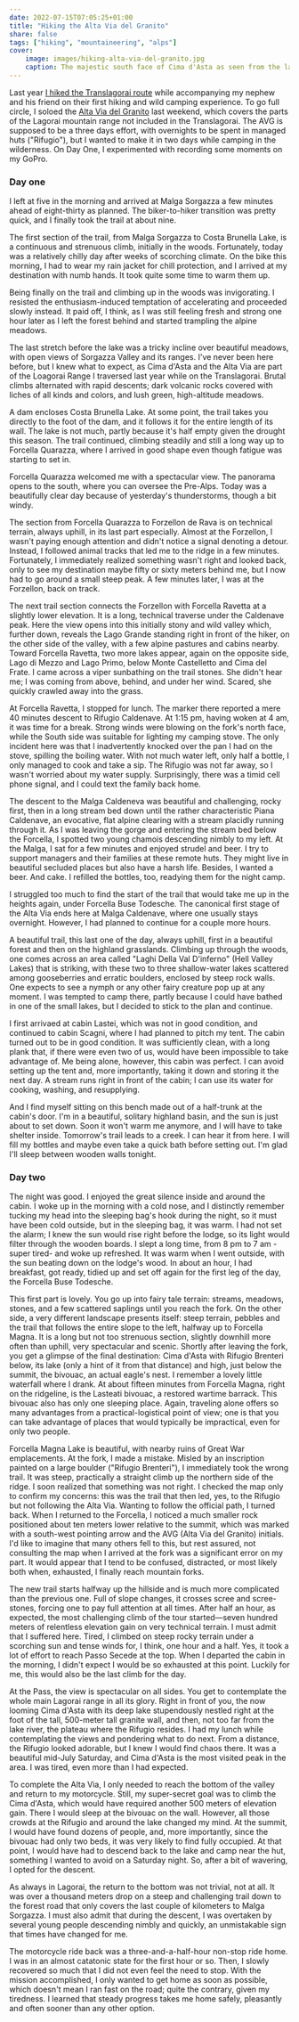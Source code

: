 ```yaml
---
date: 2022-07-15T07:05:25+01:00
title: "Hiking the Alta Via del Granito"
share: false
tags: ["hiking", "mountaineering", "alps"]
cover:
    image: images/hiking-alta-via-del-granito.jpg
    caption: The majestic south face of Cima d'Asta as seen from the lake below, near the Ottone Brentari mountain hut.
---
```


Last year [I hiked the Translagorai route][2] while accompanying my nephew and
his friend on their first hiking and wild camping experience.  To go full
circle, I soloed the [Alta Via del Granito][3] last weekend, which covers the
parts of the Lagorai mountain range not included in the Translagorai. The AVG is
supposed to be a three days effort, with overnights to be spent in managed huts
("Rifugio"), but I wanted to make it in two days while camping in the
wilderness.  On Day One, I experimented with recording some moments on my GoPro.

### Day one
I left at five in the morning and arrived at Malga Sorgazza a few minutes ahead
of eight-thirty as planned. The biker-to-hiker transition was pretty quick, and
I finally took the trail at about nine.

The first section of the trail, from Malga Sorgazza to Costa Brunella Lake, is
a continuous and strenuous climb, initially in the woods. Fortunately, today
was a relatively chilly day after weeks of scorching climate. On the bike this
morning, I had to wear my rain jacket for chill protection, and I arrived at my
destination with numb hands. It took quite some time to warm them up.

Being finally on the trail and climbing up in the woods was invigorating.
I resisted the enthusiasm-induced temptation of accelerating and proceeded
slowly instead. It paid off, I think, as  I was still feeling fresh and strong
one hour later as I left the forest behind and started trampling the alpine
meadows.

The last stretch before the lake was a tricky incline over beautiful meadows,
with open views of Sorgazza Valley and its ranges. I've never been here before,
but I knew what to expect, as Cima d'Asta and the Alta Via are part of the
Loagorai Range I traversed last year while on the Translagorai. Brutal climbs
alternated with rapid descents; dark volcanic rocks covered with liches of all
kinds and colors, and lush green, high-altitude meadows.

A dam encloses Costa Brunella Lake. At some point, the trail takes you directly
to the foot of the dam, and it follows it for the entire length of its wall.
The lake is not much, partly because it's half empty given the drought this
season. The trail continued, climbing steadily and still a long way up to
Forcella Quarazza, where I arrived in good shape even though fatigue was
starting to set in.

Forcella Quarazza welcomed me with a spectacular view. The panorama opens to
the south, where you can oversee the Pre-Alps. Today was a beautifully clear
day because of yesterday's thunderstorms, though a bit windy.

The section from Forcella Quarazza to Forzellon de Rava is on technical
terrain, always uphill, in its last part especially. Almost at the Forzellon,
I wasn't paying enough attention and didn't notice a signal denoting a detour.
Instead, I followed animal tracks that led me to the ridge in a few minutes.
Fortunately, I immediately realized something wasn't right and looked back,
only to see my destination maybe fifty or sixty meters behind me, but I now had
to go around a small steep peak. A few minutes later, I was at the Forzellon,
back on track.

The next trail section connects the Forzellon with Forcella Ravetta at
a slightly lower elevation. It is a long, technical traverse under the
Caldenave peak. Here the view opens into this initially stony and wild valley
which, further down, reveals the Lago Grande standing right in front of the
hiker, on the other side of the valley, with a few alpine pastures and cabins
nearby. Toward Forcella Ravetta, two more lakes appear, again on the opposite
side, Lago di Mezzo and Lago Primo, below Monte Castelletto and Cima del Frate.
I came across a viper sunbathing on the trail stones. She didn't hear me; I was
coming from above, behind, and under her wind. Scared, she quickly crawled away
into the grass.

At Forcella Ravetta, I stopped for lunch. The marker there reported a mere 40
minutes descent to Rifugio Caldenave. At 1:15 pm, having woken at 4 am, it was
time for a break. Strong winds were blowing on the fork's north face, while the
South side was suitable for lighting my camping stove. The only incident here
was that I inadvertently knocked over the pan I had on the stove, spilling the
boiling water. With not much water left, only half a bottle, I only managed to
cook and take a sip. The Rifugio was not far away, so I wasn't worried about my
water supply. Surprisingly, there was a timid cell phone signal, and I could
text the family back home. 

The descent to the Malga Caldeneva was beautiful and challenging, rocky first,
then in a long stream bed down until the rather characteristic Piana Caldenave,
an evocative, flat alpine clearing with a stream placidly running through it.
As I was leaving the gorge and entering the stream bed below the Forcella,
I spotted two young chamois descending nimbly to my left. At the Malga, I sat
for a few minutes and enjoyed strudel and beer. I try to support managers and
their families at these remote huts. They might live in beautiful secluded
places but also have a harsh life. Besides, I wanted a beer. And cake.
I refilled the bottles, too, readying them for the night camp.

I struggled too much to find the start of the trail that would take me up in
the heights again, under Forcella Buse Todesche. The canonical first stage of
the Alta Via ends here at Malga Caldenave, where one usually stays overnight.
However, I had planned to continue for a couple more hours.

A beautiful trail, this last one of the day, always uphill, first in
a beautiful forest and then on the highland grasslands. Climbing up through the
woods, one comes across an area called "Laghi Della Val D'inferno" (Hell Valley
Lakes) that is striking, with these two to three shallow-water lakes scattered
among gooseberries and erratic boulders, enclosed by steep rock walls. One
expects to see a nymph or any other fairy creature pop up at any moment. I was
tempted to camp there, partly because I could have bathed in one of the small
lakes, but I decided to stick to the plan and continue. 

I first arrivaed at cabin Lastei, which was not in good condition, and
continued to cabin Scagni, where I had planned to pitch my tent. The cabin
turned out to be in good condition. It was sufficiently clean, with a long
plank that, if there were even two of us, would have been impossible to take
advantage of. Me being alone, however, this cabin was perfect. I can avoid
setting up the tent and, more importantly, taking it down and storing it the
next day. A stream runs right in front of the cabin; I can use its water for
cooking, washing, and resupplying.

And I find myself sitting on this bench made out of a half-trunk at the cabin's
door. I'm in a beautiful, solitary highland basin, and the sun is just about to
set down. Soon it won't warm me anymore, and I will have to take shelter
inside. Tomorrow's trail leads to a creek. I can hear it from here. I will fill
my bottles and maybe even take a quick bath before setting out. I'm glad I'll
sleep between wooden walls tonight.

### Day two
The night was good. I enjoyed the great silence inside and around the cabin. I
woke up in the morning with a cold nose, and I distinctly remember tucking my
head into the sleeping bag's hook during the night, so it must have been cold
outside, but in the sleeping bag, it was warm. I had not set the alarm; I knew
the sun would rise right before the lodge, so its light would filter through the
wooden boards. I slept a long time, from 8 pm to 7 am -super tired- and woke up
refreshed. It was warm when I went outside, with the sun beating down on the
lodge's wood. In about an hour, I had breakfast, got ready, tidied up and set
off again for the first leg of the day, the Forcella Buse Todesche.

This first part is lovely. You go up into fairy tale terrain: streams, meadows,
stones, and a few scattered saplings until you reach the fork. On the other
side, a very different landscape presents itself: steep terrain, pebbles and
the trail that follows the entire slope to the left, halfway up to Forcella
Magna. It is a long but not too strenuous section, slightly downhill more often
than uphill, very spectacular and scenic. Shortly after leaving the fork, you
get a glimpse of the final destination: Cima d'Asta with Rifugio Brenteri
below, its lake (only a hint of it from that distance) and high, just below the
summit, the bivouac, an actual eagle's nest. I remember a lovely little
waterfall where I drank. At about fifteen minutes from Forcella Magna, right on
the ridgeline, is the Lasteati bivouac, a restored wartime barrack. This
bivouac also has only one sleeping place. Again, traveling alone offers so many
advantages from a practical-logistical point of view; one is that you can take
advantage of places that would typically be impractical, even for only two
people.

Forcella Magna Lake is beautiful, with nearby ruins of Great War emplacements.
At the fork, I made a mistake. Misled by an inscription painted on a large
boulder ("Rifugio Brenteri"), I immediately took the wrong trail. It was steep,
practically a straight climb up the northern side of the ridge. I soon realized
that something was not right. I checked the map only to confirm my concerns:
this was the trail that then led, yes, to the Rifugio but not following the
Alta Via. Wanting to follow the official path, I turned back. When I returned
to the Forcella, I noticed a much smaller rock positioned about ten meters
lower relative to the summit, which was marked with a south-west pointing arrow
and the AVG (Alta Via del Granito) initials. I'd like to imagine that many
others fell to this, but rest assured, not consulting the map when I arrived at
the fork was a significant error on my part. It would appear that I tend to be
confused, distracted, or most likely both when, exhausted, I finally reach
mountain forks.

The new trail starts halfway up the hillside and is much more complicated than
the previous one. Full of slope changes, it crosses scree and scree-stones,
forcing one to pay full attention at all times. After half an hour, as
expected, the most challenging climb of the tour started—seven hundred meters
of relentless elevation gain on very technical terrain. I must admit that
I suffered here. Tired, I climbed on steep rocky terrain under a scorching sun
and tense winds for, I think, one hour and a half. Yes, it took a lot of effort
to reach Passo Secede at the top. When I departed the cabin in the morning,
I didn't expect I would be so exhausted at this point. Luckily for me, this
would also be the last climb for the day.

At the Pass, the view is spectacular on all sides. You get to contemplate the
whole main Lagorai range in all its glory. Right in front of you, the now
looming Cima d'Asta with its deep lake stupendously nestled right at the foot
of the tall, 500-meter tall granite wall, and then, not too far from the lake
river, the plateau where the Rifugio resides. I had my lunch while
contemplating the views and pondering what to do next. From a distance, the
Rifugio looked adorable, but I knew I would find chaos there. It was
a beautiful mid-July Saturday, and Cima d'Asta is the most visited peak in the
area. I was tired, even more than I had expected. 

To complete the Alta Via, I only needed to reach the bottom of the valley and
return to my motorcycle. Still, my super-secret goal was to climb the Cima
d'Asta, which would have required another 500 meters of elevation gain. There
I would sleep at the bivouac on the wall. However, all those crowds at the
Rifugio and around the lake changed my mind. At the summit, I would have found
dozens of people, and, more importantly, since the bivouac had only two beds,
it was very likely to find fully occupied. At that point, I would have had to
descend back to the lake and camp near the hut, something I wanted to avoid on
a Saturday night. So, after a bit of wavering, I opted for the descent. 

As always in Lagorai, the return to the bottom was not trivial, not at all. It
was over a thousand meters drop on a steep and challenging trail down to the
forest road that only covers the last couple of kilometers to Malga Sorgazza.
I must also admit that during the descent, I was overtaken by several young
people descending nimbly and quickly, an unmistakable sign that times have
changed for me.

The motorcycle ride back was a three-and-a-half-hour non-stop ride home. I was
in an almost catatonic state for the first hour or so. Then, I slowly recovered
so much that I did not even feel the need to stop. With the mission
accomplished, I only wanted to get home as soon as possible, which doesn't mean
I ran fast on the road; quite the contrary, given my tiredness. I learned that
steady progress takes me home safely, pleasantly and often sooner than any
other option.



 [^1]: Unfortunately (or maybe not), the blasted device wouldn't turn on on Day Two, so I got no video there. I have mixed feelings about filming. On one side, it's great, as it captures the moment for future memory. Nothing beats videos for that. On the other side, it interferes with the experience breaking the flow. When hiking (or motorcycling, climbing, or running), I want to live the moment, stay connected, and enjoy the experience as it unfolds. Taking out the camera breaks that. I'm striking for balance, trying a few tricks to minimize interruptions, like mounting the GoPro directly on the hiking pole (which has its downsides, as I quickly learned on day one, damaging the lens' protective film.) 

 [2]: /hiking-the-translagorai-25-years-later/
 [3]: http://www.altaviadelgranito.com/
 [rss]: https://nicolaiarocci.com/index.xml
 [tw]: http://twitter.com/nicolaiarocci
 [nl]: https://buttondown.email/nicolaiarocci
